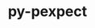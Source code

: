 ---
title: "py-pexpect"
layout: cache
categories: [package, develop]
meta: {"compilers": ["gcc@11.1.0", "gcc@11.4.0", "gcc@9.4.0"], "num_specs": 24, "num_specs_by_stack": {"data-vis-sdk": 7, "e4s": 6, "e4s-neoverse-v2": 7, "e4s-neoverse_v1": 2, "e4s-power": 2, "root": 24}, "oss": ["ubuntu20.04", "ubuntu22.04"], "platforms": ["linux"], "stacks": ["data-vis-sdk", "e4s", "e4s-neoverse-v2", "e4s-neoverse_v1", "e4s-power", "root"], "targets": ["neoverse_v1", "neoverse_v2", "ppc64le", "x86_64_v3"], "versions": ["4.9.0"]}
spec_details: [{"compiler": "gcc@11.4.0", "hash": "2y6owctiygrk57sypmvalcwbs6yc3tad", "os": "ubuntu22.04", "platform": "linux", "size": "-", "stacks": ["e4s-neoverse_v1", "root"], "target": "neoverse_v1", "variants": ["build_system=python_pip"], "versions": ["4.9.0"]}, {"compiler": "gcc@11.4.0", "hash": "46j4m5l5zfvltppq7fjbnbl5dk6do4hs", "os": "ubuntu22.04", "platform": "linux", "size": "-", "stacks": ["e4s-neoverse-v2", "root"], "target": "neoverse_v2", "variants": ["build_system=python_pip"], "versions": ["4.9.0"]}, {"compiler": "gcc@11.1.0", "hash": "5ftg4zwndn4w2xaogyks2foiqwrxlqid", "os": "ubuntu20.04", "platform": "linux", "size": "-", "stacks": ["data-vis-sdk", "root"], "target": "x86_64_v3", "variants": ["build_system=python_pip"], "versions": ["4.9.0"]}, {"compiler": "gcc@11.4.0", "hash": "6tfapk5bsv7eaii5t57wnpjdowoloycp", "os": "ubuntu22.04", "platform": "linux", "size": "-", "stacks": ["e4s", "root"], "target": "x86_64_v3", "variants": ["build_system=python_pip"], "versions": ["4.9.0"]}, {"compiler": "gcc@11.1.0", "hash": "aec6qvtmifvvm42fux7hgp6j3k5mebgc", "os": "ubuntu20.04", "platform": "linux", "size": "-", "stacks": ["data-vis-sdk", "root"], "target": "x86_64_v3", "variants": ["build_system=python_pip"], "versions": ["4.9.0"]}, {"compiler": "gcc@11.4.0", "hash": "but6gr7enpivepkdfz2xogyraw6bnnko", "os": "ubuntu22.04", "platform": "linux", "size": "-", "stacks": ["e4s-neoverse-v2", "root"], "target": "neoverse_v2", "variants": ["build_system=python_pip"], "versions": ["4.9.0"]}, {"compiler": "gcc@11.4.0", "hash": "ckq6j7rpyq76gvqvzuepadfhu7azr5a7", "os": "ubuntu22.04", "platform": "linux", "size": "-", "stacks": ["e4s-neoverse_v1", "root"], "target": "neoverse_v1", "variants": ["build_system=python_pip"], "versions": ["4.9.0"]}, {"compiler": "gcc@11.4.0", "hash": "h5xxe3zbalxhhilwzwmifrsqlvzweq2p", "os": "ubuntu22.04", "platform": "linux", "size": "-", "stacks": ["e4s", "root"], "target": "x86_64_v3", "variants": ["build_system=python_pip"], "versions": ["4.9.0"]}, {"compiler": "gcc@9.4.0", "hash": "harydjwhrtxz7chu4hq2smnv57si57fz", "os": "ubuntu20.04", "platform": "linux", "size": "-", "stacks": ["e4s-power", "root"], "target": "ppc64le", "variants": ["build_system=python_pip"], "versions": ["4.9.0"]}, {"compiler": "gcc@11.4.0", "hash": "jptqobt5lmivivbzf4zmprpjbvbofc6h", "os": "ubuntu22.04", "platform": "linux", "size": "-", "stacks": ["e4s-neoverse-v2", "root"], "target": "neoverse_v2", "variants": ["build_system=python_pip"], "versions": ["4.9.0"]}, {"compiler": "gcc@11.1.0", "hash": "llszyi5fj3wihth5v5iwf3qv5bkosdgc", "os": "ubuntu20.04", "platform": "linux", "size": "-", "stacks": ["data-vis-sdk", "root"], "target": "x86_64_v3", "variants": ["build_system=python_pip"], "versions": ["4.9.0"]}, {"compiler": "gcc@11.4.0", "hash": "lsooydoj2gjecsviqedrvclk2jyvdw7y", "os": "ubuntu22.04", "platform": "linux", "size": "-", "stacks": ["e4s", "root"], "target": "x86_64_v3", "variants": ["build_system=python_pip"], "versions": ["4.9.0"]}, {"compiler": "gcc@11.4.0", "hash": "okbqwldbzdhdgkcxhnfjtswjzioiol6q", "os": "ubuntu22.04", "platform": "linux", "size": "-", "stacks": ["e4s-neoverse-v2", "root"], "target": "neoverse_v2", "variants": ["build_system=python_pip"], "versions": ["4.9.0"]}, {"compiler": "gcc@11.1.0", "hash": "oupxlr4dymnpv63wzp6jvgvmueay2asj", "os": "ubuntu20.04", "platform": "linux", "size": "-", "stacks": ["data-vis-sdk", "root"], "target": "x86_64_v3", "variants": ["build_system=python_pip"], "versions": ["4.9.0"]}, {"compiler": "gcc@11.4.0", "hash": "p3uxy2tydvfkfgrpd3vmo2xduhersnpd", "os": "ubuntu22.04", "platform": "linux", "size": "-", "stacks": ["e4s", "root"], "target": "x86_64_v3", "variants": ["build_system=python_pip"], "versions": ["4.9.0"]}, {"compiler": "gcc@11.4.0", "hash": "r6eusilkfz3tt5b7qalaqaft62v45edy", "os": "ubuntu22.04", "platform": "linux", "size": "-", "stacks": ["e4s-neoverse-v2", "root"], "target": "neoverse_v2", "variants": ["build_system=python_pip"], "versions": ["4.9.0"]}, {"compiler": "gcc@11.1.0", "hash": "ryshnps3tcff44xs53o5rnkldzshk424", "os": "ubuntu20.04", "platform": "linux", "size": "-", "stacks": ["data-vis-sdk", "root"], "target": "x86_64_v3", "variants": ["build_system=python_pip"], "versions": ["4.9.0"]}, {"compiler": "gcc@11.4.0", "hash": "tibvqjoeudzyucf53b2vluzzkns7oy2r", "os": "ubuntu22.04", "platform": "linux", "size": "-", "stacks": ["e4s-neoverse-v2", "root"], "target": "neoverse_v2", "variants": ["build_system=python_pip"], "versions": ["4.9.0"]}, {"compiler": "gcc@9.4.0", "hash": "ui5f55c5fdnasurdfuvf4xjsxrxlsfnh", "os": "ubuntu20.04", "platform": "linux", "size": "-", "stacks": ["e4s-power", "root"], "target": "ppc64le", "variants": ["build_system=python_pip"], "versions": ["4.9.0"]}, {"compiler": "gcc@11.4.0", "hash": "vxuxrqsonx4nibuzybdx46safjgjxtsw", "os": "ubuntu22.04", "platform": "linux", "size": "-", "stacks": ["e4s", "root"], "target": "x86_64_v3", "variants": ["build_system=python_pip"], "versions": ["4.9.0"]}, {"compiler": "gcc@11.4.0", "hash": "wvdn7ie43n7qt6ahpovhqpiuga2gt5h4", "os": "ubuntu22.04", "platform": "linux", "size": "-", "stacks": ["e4s-neoverse-v2", "root"], "target": "neoverse_v2", "variants": ["build_system=python_pip"], "versions": ["4.9.0"]}, {"compiler": "gcc@11.1.0", "hash": "xctoonctwvzgmgn2m2rkl6hixuh4hers", "os": "ubuntu20.04", "platform": "linux", "size": "-", "stacks": ["data-vis-sdk", "root"], "target": "x86_64_v3", "variants": ["build_system=python_pip"], "versions": ["4.9.0"]}, {"compiler": "gcc@11.4.0", "hash": "zpve2pyafejbpvj5msd4jyhzbdgn2bw5", "os": "ubuntu22.04", "platform": "linux", "size": "-", "stacks": ["e4s", "root"], "target": "x86_64_v3", "variants": ["build_system=python_pip"], "versions": ["4.9.0"]}, {"compiler": "gcc@11.1.0", "hash": "zr7fqyron2rgbai3h7kcodoveuywflbs", "os": "ubuntu20.04", "platform": "linux", "size": "-", "stacks": ["data-vis-sdk", "root"], "target": "x86_64_v3", "variants": ["build_system=python_pip"], "versions": ["4.9.0"]}]
---
